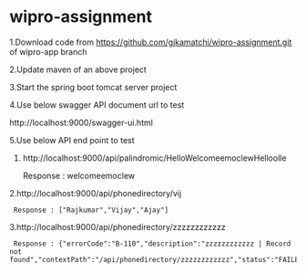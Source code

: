 # wipro-assignment

1.Download code from https://github.com/gjkamatchi/wipro-assignment.git of wipro-app branch

2.Update maven of an above project

3.Start the spring boot tomcat server project

4.Use below swagger API document url to test

   http://localhost:9000/swagger-ui.html

5.Use below API end point to test

  1. http://localhost:9000/api/palindromic/HelloWelcomeemoclewHelloolle
   
     Response : welcomeemoclew
  
  2.http://localhost:9000/api/phonedirectory/vij
  
     Response : ["Rajkumar","Vijay","Ajay"]
     
  3.http://localhost:9000/api/phonedirectory/zzzzzzzzzzzz
  
     Response : {"errorCode":"B-110","description":"zzzzzzzzzzzz | Record not found","contextPath":"/api/phonedirectory/zzzzzzzzzzzz","status":"FAILED"}
   
   

